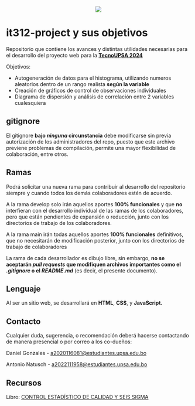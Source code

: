 <br />
<div align ="center">
  <a href="https://virtual.upsa.edu.bo/">
    <img src ="https://virtual.upsa.edu.bo/pluginfile.php/1/theme_lambda/logo/1708129513/logo%20UPSA-universidad-03.png">
  </a>
</div>

# it312-project y sus objetivos
Repositorio que contiene los avances y distintas utilidades necesarias para el desarrollo del proyecto web para la <a href="https://intra.upsa.edu.bo/">**TecnoUPSA 2024**</a> 

Objetivos:
* Autogeneración de datos para el histograma, utilizando numeros aleatorios dentro de un rango realista **según la variable**
* Creación de gráficos de control de observaciones individuales
* Diagrama de dispersión y análisis de correlación entre 2 variables cualesquiera


## gitignore
El gitignore **bajo _ninguna_ circunstancia** debe modificarse sin previa autorización de los administradores del repo,
puesto que este archivo previene problemas de compilación, permite una mayor flexibilidad de colaboración,
entre otros.

## Ramas 
Podrá solicitar una nueva rama para contribuir al desarrollo del repositorio siempre
y cuando todos los demás colaboradores estén de acuerdo.

A la rama develop solo irán aquellos aportes **100% funcionales** y que **no** interfieran con el desarrollo
individual de las ramas de los colaboradores, pero que están pendientes de expansión o reducción, junto
con los directorios de trabajo de los colaboradores.

A la rama main irán todas aquellos aportes **100% funcionales** definitivos, que no necesitarán de 
modificación posterior, junto con los directorios de trabajo de colaboradores

La rama de cada desarrollador es dibujo libre, sin embargo, **no se aceptarán _pull requests_ que modifiquen
archivos importantes como el _.gitignore_ o el _README.md_** (es decir, el presente documento).


## Lenguaje
Al ser un sitio web, se desarrollará en **HTML**, **CSS**, y **JavaScript.**

## Contacto
Cualquier duda, sugerencia, o recomendación deberá hacerse contactando de manera presencial o por correo
a los co-dueños:

Daniel Gonzales - a2020116081@estudiantes.upsa.edu.bo

Antonio Natusch - a2022111958@estudiantes.upsa.edu.bo

## Recursos
Libro: <a href="https://virtual.upsa.edu.bo/pluginfile.php/657544/mod_resource/content/1/Libro%20Control%20Estad%C3%ADstico%20de%20Calidad%20y%206%20Sigma.pdf?redirect=1"> CONTROL ESTADÍSTICO DE CALIDAD Y SEIS SIGMA </a>
